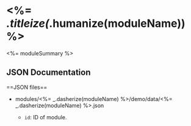 <%= _.titleize(_.humanize(moduleName)) %>
===========================================================================

<%= moduleSummary %>

JSON Documentation
------------------

==JSON files==

* modules/<%= _.dasherize(moduleName) %>/demo/data/<%= _.dasherize(moduleName) %>.json

  * `id`: ID of module.